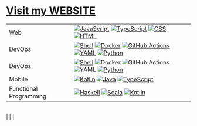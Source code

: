 # [Visit my WEBSITE](https://wavecoder.com.au)

| | |
|---|---|
| Web | [![JavaScript](https://img.shields.io/badge/JavaScript-F7DF1E?logo=javascript&logoColor=black)](https://github.com/ktalanda?tab=repositories&q=language:JavaScript&type=public) [![TypeScript](https://img.shields.io/badge/TypeScript-3178C6?logo=typescript&logoColor=white)](https://github.com/ktalanda?tab=repositories&q=language:TypeScript&type=public) [![CSS](https://img.shields.io/badge/CSS-1572B6?logo=css3&logoColor=white)](https://github.com/ktalanda?tab=repositories&q=language:CSS&type=public) [![HTML](https://img.shields.io/badge/HTML-E34F26?logo=html5&logoColor=white)](https://github.com/ktalanda?tab=repositories&q=language:HTML&type=public) |
| DevOps | [![Shell](https://img.shields.io/badge/Shell-4EAA25?logo=gnu-bash&logoColor=white)](https://github.com/ktalanda?tab=repositories&q=language:Shell&type=public) [![Docker](https://img.shields.io/badge/Docker-2496ED?logo=docker&logoColor=white)](https://github.com/ktalanda?tab=repositories&q=language:Docker&type=public) [![GitHub Actions](https://img.shields.io/badge/GitHub%20Actions-2088FF?logo=github-actions&logoColor=white)](https://github.com/ktalanda?tab=repositories&q=language:GitHub%20Actions&type=public) [![YAML](https://img.shields.io/badge/YAML-CCCCCC?logo=yaml&logoColor=black)](https://github.com/ktalanda?tab=repositories&q=language:YAML&type=public) [![Python](https://img.shields.io/badge/Python-3776AB?logo=python&logoColor=white)](https://github.com/ktalanda?tab=repositories&q=language:Python&type=public) |
| DevOps | [![Shell](https://img.shields.io/badge/Shell-4EAA25?logo=gnu-bash&logoColor=white)](https://github.com/ktalanda?tab=repositories&q=language:Shell&type=public) ![Docker](https://img.shields.io/badge/Docker-2496ED?logo=docker&logoColor=white) ![GitHub Actions](https://img.shields.io/badge/GitHub%20Actions-2088FF?logo=github-actions&logoColor=white) ![YAML](https://img.shields.io/badge/YAML-CCCCCC?logo=yaml&logoColor=black) [![Python](https://img.shields.io/badge/Python-3776AB?logo=python&logoColor=white)](https://github.com/ktalanda?tab=repositories&q=language:Python&type=public) |
| Mobile | [![Kotlin](https://img.shields.io/badge/Kotlin-7F52FF?logo=kotlin&logoColor=white)](https://github.com/ktalanda?tab=repositories&q=language:Kotlin&type=public) [![Java](https://img.shields.io/badge/Java-007396?logo=java&logoColor=white)](https://github.com/ktalanda?tab=repositories&q=language:Java&type=public) [![TypeScript](https://img.shields.io/badge/TypeScript-3178C6?logo=typescript&logoColor=white)](https://github.com/ktalanda?tab=repositories&q=language:TypeScript&type=public) |
| Functional Programming | [![Haskell](https://img.shields.io/badge/Haskell-5D4F85?logo=haskell&logoColor=white)](https://github.com/ktalanda?tab=repositories&q=language:Haskell&type=public) [![Scala](https://img.shields.io/badge/Scala-DC322F?logo=scala&logoColor=white)](https://github.com/ktalanda?tab=repositories&q=language:Scala&type=public) [![Kotlin](https://img.shields.io/badge/Kotlin-7F52FF?logo=kotlin&logoColor=white)](https://github.com/ktalanda?tab=repositories&q=language:Kotlin&type=public) |
</br>
| | |

<!--
**ktalanda/ktalanda** is a ✨ _special_ ✨ repository because its `README.md` (this file) appears on your GitHub profile.

Here are some ideas to get you started:

- 🔭 I’m currently working on ...
- 🌱 I’m currently learning ...
- 👯 I’m looking to collaborate on ...
- 🤔 I’m looking for help with ...
- 💬 Ask me about ...
- 📫 How to reach me: ...
- 😄 Pronouns: ...
- ⚡ Fun fact: ...
-->
